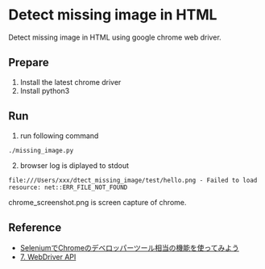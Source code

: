 Detect missing image in HTML
=============================
Detect missing image in HTML using google chrome web driver.

Prepare
---------
1. Install the latest chrome driver
2. Install python3

Run
----
1. run following command

```
./missing_image.py
```

2. browser log is diplayed to stdout

```
file:///Users/xxx/dtect_missing_image/test/hello.png - Failed to load resource: net::ERR_FILE_NOT_FOUND
```

chrome_screenshot.png is screen capture of chrome.

Reference
---------
* [SeleniumでChromeのデベロッパーツール相当の機能を使ってみよう](https://qiita.com/okitan/items/ee6f5094319b964e84e1#console-log%E3%81%AE%E5%8F%96%E5%BE%97)
* [7. WebDriver API](http://selenium-python.readthedocs.io/api.html#selenium.webdriver.remote.webdriver.WebDriver.get_log)

